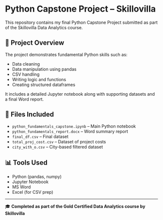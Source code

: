 # Python Capstone Project – Skillovilla

This repository contains my final Python Capstone Project submitted as part of the Skillovilla Data Analytics course.

## 📌 Project Overview

The project demonstrates fundamental Python skills such as:
- Data cleaning
- Data manipulation using pandas
- CSV handling
- Writing logic and functions
- Creating structured dataframes

It includes a detailed Jupyter notebook along with supporting datasets and a final Word report.

## 📁 Files Included

- `python_fundamentals_capstone.ipynb` – Main Python notebook
- `python_fundamentals_report.docx` – Word summary report
- `final_df.csv` – Final dataset
- `total_proj_cost.csv` – Dataset of project costs
- `city_with_o.csv` – City-based filtered dataset

## 📊 Tools Used

- Python (pandas, numpy)
- Jupyter Notebook
- MS Word
- Excel (for CSV prep)

---

🎓 **Completed as part of the Gold Certified Data Analytics course by Skillovilla**
